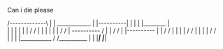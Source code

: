 Can i die please

/-------------\    |  |                ____________ 
| |----------| |   |  |               |________   |  
| |          | |   |  |                      /  /
| |          | |   |  |                     /  /
|  ---------- /    |  |                    /  /
| |----------      |  |                   /  /
| |                |  |                  /  /
| |                |  |                 /  /   
| |                |  |___________    /  /__________
| |                |_____________|    |_____________|
